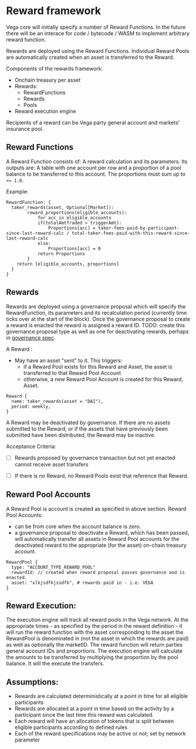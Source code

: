 # Reward framework

Vega core will initially specify a number of Reward Functions. In the future there will be an interace for code / bytecode / WASM to implement arbitrary reward function. 

Rewards are deployed using the Reward Functions. Individual Reward Pools are automatically created when an asset is transferred to the Reward.

Components of the rewards framework:
- Onchain treasury per asset
- Rewards:
  - RewardFunctions
  - Rewards
  - Pools
- Reward execution engine

Recipients of a reward can be Vega party general account and markets' insurance pool.

## Reward Functions

A Reward Function consists of: A reward calculation and its parameters. 
Its outputs are:
A table with one account per row and a proportion of a pool balance to be transferred to this account. 
The proportions must sum up to `<= 1.0`.

Example:

```
RewardFunction: {
  taker_rewards(asset, Optional[Market]):
		reward_proportions(eligible_accounts):
			for acc in eligible_accounts 
			if(totalAmtTraded > triggerAmt):
                Proportions[acc] = taker-fees-paid-by-participant-since-last-reward-calc / total-taker-fees-paid-with-this-reward-since-last-reward-calc
            else:
                Proportions[acc] = 0
            return Proportions
		}
    return [eligible_accounts, proportions]
  }
}
```

## Rewards

Rewards are deployed using a governance proposal which will specify the RewardFunction, its parameters and its recalculation period (currently time ticks over at the start of the block). 
Once the governance proposal to create a reward is enacted the reward is assigned a reward ID. 
TODO: create this governance proposal type as well as one for deactivating rewards, perhaps in [governance spec](0028-governance.md).

A Reward :

- May have an asset "sent" to it. This triggers:
  - if a Reward Pool exists for this Reward and Asset, the asset is transferred to that Reward Pool Account
  - otherwise, a new Reward Pool Account is created for this Reward, Asset.

```
Reward {
  name: taker_rewards(asset = "DAI"),
  period: weekly,
}
```

A Reward may be deactivated by governance. If there are no assets submitted to the Reward, or if the assets that have previously been submitted have been distributed, the Reward may be inactive.

Acceptance Criteria:
- [ ] Rewards proposed by governance transaction but not yet enacted cannot receive asset transfers
- [ ] If there is no Reward, no Reward Pools exist that reference that Reward.



## Reward Pool Accounts

A Reward Pool is account is created as specified in above section. 
Reward Pool Accounts: 
- can be from core when the account balance is zero.
- a governance proposal to deactivate a Reward, which has been passed, will automatically transfer all assets in Reward Pool accounts for the deactivated reward to the appropriate (for the asset) on-chain treasury account.

```
RewardPool {
  type: "ACCOUNT_TYPE_REWARD_POOL"
  rewardId: // created when reward proposal passes governance and is enacted. 
  asset: "xlkjsdfkjssdfk", # rewards paid in - i.e. VEGA
}
```

## Reward Execution:
The execution engine will track all reward pools in the Vega network. 
At the appropriate times - as specified by the period in the reward definition - it will run the reward function with the asset corresponding to the asset the RewardPool is denominated in (not the asset in which the rewards are paid) as well as optionally the marketID. 
The reward function will return parties general account IDs and proportions. 
The execution engine will calculate the amounts to be transferred by multiplying the proportion by the pool balance. 
It will the execute the transfers. 


## Assumptions:

- Rewards are calculated deterministically at a point in time for all eligible participants
- Rewards are allocated at a point in time based on the activity by a participant since the last time this reward was calculated. 
- Each reward will have an allocation of tokens that is split between eligible participants according to defined rules
- Each of the reward specifications may be active or not; set by network parameter